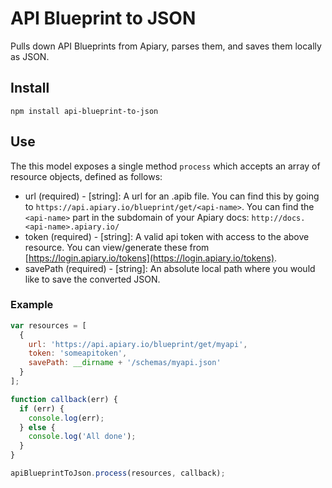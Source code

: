 # API Blueprint to JSON

Pulls down API Blueprints from Apiary, parses them, and saves them locally as JSON.

## Install

```
npm install api-blueprint-to-json
```

## Use

The this model exposes a single method ``process`` which accepts an array of resource objects, defined as follows:

- url (required) - [string]: A url for an .apib file. You can find this by going to ``https://api.apiary.io/blueprint/get/<api-name>``. You can find the ``<api-name>`` part in the subdomain of your Apiary docs: ``http://docs.<api-name>.apiary.io/``
- token (required) - [string]: A valid api token with access to the above resource. You can view/generate these from [https://login.apiary.io/tokens](https://login.apiary.io/tokens).
- savePath (required) - [string]: An absolute local path where you would like to save the converted JSON.

### Example


```javascript
var resources = [
  {
    url: 'https://api.apiary.io/blueprint/get/myapi',
    token: 'someapitoken',
    savePath: __dirname + '/schemas/myapi.json'
  }
];

function callback(err) {
  if (err) {
    console.log(err);
  } else {
    console.log('All done');
  }
}

apiBlueprintToJson.process(resources, callback);
```